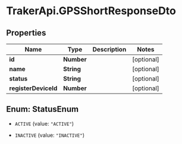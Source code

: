 # TrakerApi.GPSShortResponseDto

## Properties

Name | Type | Description | Notes
------------ | ------------- | ------------- | -------------
**id** | **Number** |  | [optional] 
**name** | **String** |  | [optional] 
**status** | **String** |  | [optional] 
**registerDeviceId** | **Number** |  | [optional] 



## Enum: StatusEnum


* `ACTIVE` (value: `"ACTIVE"`)

* `INACTIVE` (value: `"INACTIVE"`)




